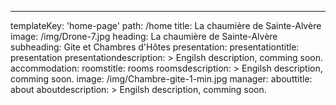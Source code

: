 ---
templateKey: 'home-page'
path: /home
title: La chaumière de Sainte-Alvère
image: /img/Drone-7.jpg
heading: La chaumière de Sainte-Alvère
subheading: Gite et Chambres d'Hôtes
presentation:
  presentationtitle: presentation
  presentationdescription: >
    Engilsh description, comming soon.
accommodation:
  roomstitle: rooms
  roomsdescription: >
    Engilsh description, comming soon.
  image: /img/Chambre-gite-1-min.jpg
manager:
  abouttitle: about
  aboutdescription: >
    Engilsh description, comming soon.